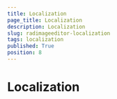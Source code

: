 ```yaml
---
title: Localization
page_title: Localization
description: Localization
slug: radimageeditor-localization
tags: localization
published: True
position: 8
---
```


# Localization
